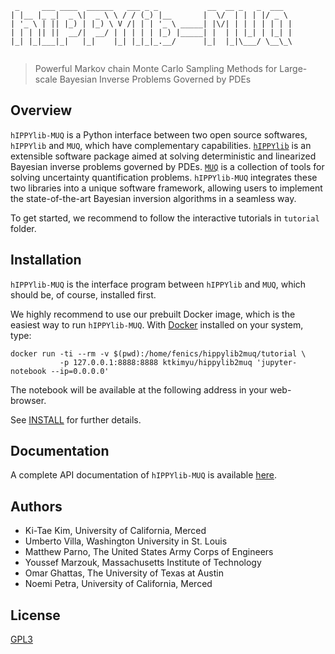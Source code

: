 ```
 _     ___ ____  ______   ___ _ _           __  __ _   _  ___  
| |__ |_ _|  _ \|  _ \ \ / / (_) |__       |  \/  | | | |/ _ \ 
| '_ \ | || |_) | |_) \ V /| | | '_ \ _____| |\/| | | | | | | |
| | | || ||  __/|  __/ | | | | | |_) |_____| |  | | |_| | |_| |
|_| |_|___|_|   |_|    |_| |_|_|_.__/      |_|  |_|\___/ \__\_\
                                                               
```

> Powerful Markov chain Monte Carlo Sampling Methods for Large-scale Bayesian Inverse Problems Governed by PDEs

## Overview

`hIPPYlib-MUQ` is a Python interface between two open source softwares, `hIPPYlib` 
and `MUQ`, which have complementary capabilities. [`hIPPYlib`](https://hippylib.github.io) is an extensible 
software package aimed at solving deterministic and linearized Bayesian inverse 
problems governed by PDEs.
[`MUQ`](http://muq.mit.edu/) is a collection of tools for solving uncertainty quantification problems. 
`hIPPYlib-MUQ` integrates these two libraries into a unique software framework, 
allowing users to implement the state-of-the-art Bayesian inversion algorithms 
in a seamless way. 

To get started, we recommend to follow the interactive tutorials in `tutorial`
folder.

## Installation

`hIPPYlib-MUQ` is the interface program between `hIPPYlib` and `MUQ`, which should be, of course, installed first.

We highly recommend to use our prebuilt Docker image, which is the easiest way to
run `hIPPYlib-MUQ`.
With [Docker](https://www.docker.com/) installed on your system, type:
```
docker run -ti --rm -v $(pwd):/home/fenics/hippylib2muq/tutorial \
           -p 127.0.0.1:8888:8888 ktkimyu/hippylib2muq 'jupyter-notebook --ip=0.0.0.0'
```
The notebook will be available at the following address in your web-browser.

See [INSTALL](./INSTALL.md) for further details.

<!--
`hIPPYlib-MUQ` and its dependencies can be installed via `pip` and [Conda](https://docs.conda.io/en/latest/), which is described in [INSTALL](./INSTALL.md).
-->

## Documentation

A complete API documentation of `hIPPYlib-MUQ` is available [here](https://hippylib.github.io/hippylib2muq/).

## Authors

- Ki-Tae Kim, University of California, Merced
- Umberto Villa, Washington University in St. Louis
- Matthew Parno, The United States Army Corps of Engineers 
- Youssef Marzouk, Massachusetts Institute of Technology
- Omar Ghattas, The University of Texas at Austin
- Noemi Petra, University of California, Merced


## License

[GPL3](./LICENSE)
